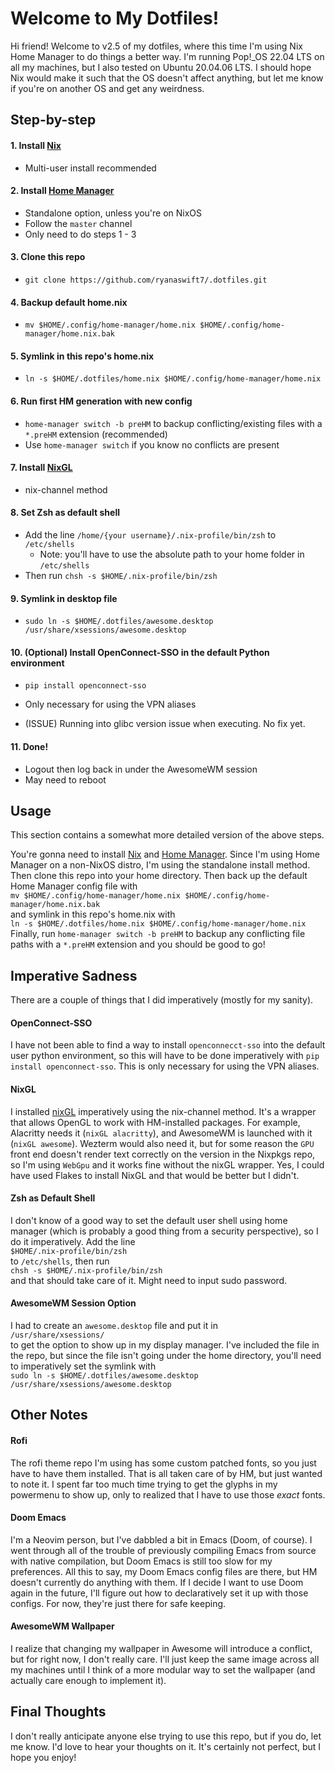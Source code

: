 # Welcome to My Dotfiles!

Hi friend! Welcome to v2.5 of my dotfiles, where this time
I'm using Nix Home Manager to do things a better way.
I'm running Pop!\_OS 22.04 LTS on all my machines, but I also tested
on Ubuntu 20.04.06 LTS. I should hope Nix would make it
such that the OS doesn't affect anything, but let me know
if you're on another OS and get any weirdness.

## Step-by-step

#### 1. Install [Nix](https://github.com/nix-community/nixGL)

- Multi-user install recommended

#### 2. Install [Home Manager](https://nix-community.github.io/home-manager/index.xhtml#ch-installation)

- Standalone option, unless you're on NixOS
- Follow the `master` channel
- Only need to do steps 1 - 3

#### 3. Clone this repo

- `git clone https://github.com/ryanaswift7/.dotfiles.git`

#### 4. Backup default home.nix

- `mv $HOME/.config/home-manager/home.nix $HOME/.config/home-manager/home.nix.bak`

#### 5. Symlink in this repo's home.nix

- `ln -s $HOME/.dotfiles/home.nix $HOME/.config/home-manager/home.nix`

#### 6. Run first HM generation with new config

- `home-manager switch -b preHM` to backup conflicting/existing files with a `*.preHM` extension (recommended)
- Use `home-manager switch` if you know no conflicts are present

#### 7. Install [NixGL](https://github.com/nix-community/nixGL)

- nix-channel method

#### 8. Set Zsh as default shell

- Add the line `/home/{your username}/.nix-profile/bin/zsh` to `/etc/shells`
  - Note: you'll have to use the absolute path to your home folder in `/etc/shells`
- Then run `chsh -s $HOME/.nix-profile/bin/zsh`

#### 9. Symlink in desktop file

- `sudo ln -s $HOME/.dotfiles/awesome.desktop /usr/share/xsessions/awesome.desktop`

#### 10. (Optional) Install OpenConnect-SSO in the default Python environment

- `pip install openconnect-sso`

- Only necessary for using the VPN aliases

- (ISSUE) Running into glibc version issue when executing. No fix yet.

#### 11. Done!

- Logout then log back in under the AwesomeWM session
- May need to reboot

## Usage

This section contains a somewhat more detailed version of the above steps.

You're gonna need to install [Nix](https://nixos.org/download/) and [Home Manager](https://nix-community.github.io/home-manager/index.xhtml#ch-installation). Since I'm using Home Manager on a non-NixOS distro,
I'm using the standalone install method. Then clone
this repo into your home directory. Then back up the
default Home Manager config file with  
`mv $HOME/.config/home-manager/home.nix $HOME/.config/home-manager/home.nix.bak`  
and symlink in this repo's home.nix with  
`ln -s $HOME/.dotfiles/home.nix $HOME/.config/home-manager/home.nix`  
Finally, run `home-manager switch -b preHM` to backup any conflicting file paths with a `*.preHM` extension and you should be
good to go!

## Imperative Sadness

There are a couple of things that I did imperatively
(mostly for my sanity).

#### OpenConnect-SSO

I have not been able to find a way to install `openconnecct-sso` into the default user python environment, so this will have to be done imperatively with `pip install openconnect-sso`. This is only necessary for using the VPN aliases.

#### NixGL

I installed [nixGL](https://github.com/nix-community/nixGL)
imperatively using the nix-channel method. It's a
wrapper that allows OpenGL to work with HM-installed
packages. For example, Alacritty needs it (`nixGL alacritty`), and
AwesomeWM is launched with it (`nixGL awesome`).
Wezterm would also need it, but for some reason the `GPU`
front end doesn't render text correctly on the version
in the Nixpkgs repo, so I'm using `WebGpu` and it works
fine without the nixGL wrapper. Yes, I could have
used Flakes to install NixGL and that would be
better but I didn't.

#### Zsh as Default Shell

I don't know of a good way to set the default user shell using home
manager (which is probably a good thing from a security perspective),
so I do it imperatively. Add the line  
`$HOME/.nix-profile/bin/zsh`  
to `/etc/shells`, then run  
`chsh -s $HOME/.nix-profile/bin/zsh`  
and that should take care of it. Might need to input sudo password.

#### AwesomeWM Session Option

I had to create an `awesome.desktop` file and put it in  
`/usr/share/xsessions/`  
to get the option to show up in my display manager. I've included the file in the repo, but since the file isn't going under the home directory, you'll need to imperatively set the symlink with  
`sudo ln -s $HOME/.dotfiles/awesome.desktop /usr/share/xsessions/awesome.desktop`

## Other Notes

#### Rofi

The rofi theme repo I'm using has some custom patched fonts,
so you just have to have them installed. That is all taken
care of by HM, but just wanted to note it. I spent far too much
time trying to get the glyphs in my powermenu to show up,
only to realized that I have to use those _exact_ fonts.

#### Doom Emacs

I'm a Neovim person, but I've dabbled a bit in Emacs (Doom, of course).
I went through all of the trouble of previously compiling Emacs
from source with native compilation, but Doom Emacs is still too slow
for my preferences. All this to say, my Doom Emacs config files are there,
but HM doesn't currently do anything with them. If I decide I want to use
Doom again in the future, I'll figure out how to declaratively set it up
with those configs. For now, they're just there for safe keeping.

#### AwesomeWM Wallpaper

I realize that changing my wallpaper in Awesome will introduce
a conflict, but for right now, I don't really care. I'll just keep
the same image across all my machines until I think of a more modular
way to set the wallpaper (and actually care enough to implement it).

## Final Thoughts

I don't really anticipate anyone else trying to use this repo,
but if you do, let me know. I'd love to hear your thoughts on it.
It's certainly not perfect, but I hope you enjoy!
